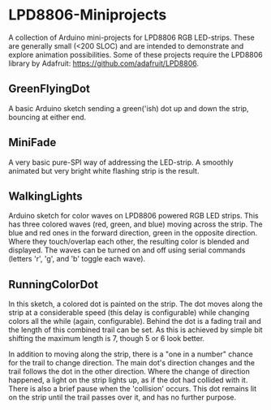 LPD8806-Miniprojects
====================

A collection of Arduino mini-projects for LPD8806 RGB LED-strips. These are generally small (&lt;200 SLOC) and are intended to demonstrate and explore animation possibilities. Some of these projects require the LPD8806 library by Adafruit: https://github.com/adafruit/LPD8806.

GreenFlyingDot
--------------

A basic Arduino sketch sending a green('ish) dot up and down the strip, bouncing at either end.


MiniFade
--------

A very basic pure-SPI way of addressing the LED-strip. A smoothly animated but very bright white flashing strip is the result.


WalkingLights
-------------

Arduino sketch for color waves on LPD8806 powered RGB LED strips. This has three colored waves (red, green, and blue) moving across the strip. The blue and red ones in the forward direction, green in the opposite direction. Where they touch/overlap each other, the resulting color is blended and displayed. The waves can be turned on and off using serial commands (letters 'r', 'g', and 'b' toggle each wave).


RunningColorDot
---------------

In this sketch, a colored dot is painted on the strip. The dot moves along the strip at a considerable speed (this delay is configurable) while changing colors all the while (again, configurable). Behind the dot is a fading trail and the length of this combined trail can be set. As this is achieved by simple bit shifting the maximum length is 7, though 5 or 6 look better.

In addition to moving along the strip, there is a "one in a number" chance for the trail to change direction. The main dot's direction changes and the trail follows the dot in the other direction. Where the change of direction happened, a light on the strip lights up, as if the dot had collided with it. There is also a brief pause when the 'collision' occurs. This dot remains lit on the strip until the trail passes over it, and has no further purpose.
